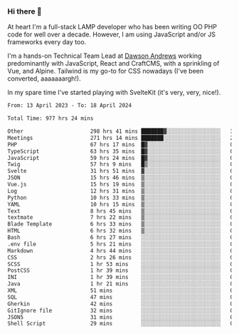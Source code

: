 ### Hi there 👋

<!--
**JamesNock/JamesNock** is a ✨ _special_ ✨ repository because its `README.md` (this file) appears on your GitHub profile.

Here are some ideas to get you started:

- 🔭 I’m currently working on ...
- 🌱 I’m currently learning ...
- 👯 I’m looking to collaborate on ...
- 🤔 I’m looking for help with ...
- 💬 Ask me about ...
- 📫 How to reach me: ...
- 😄 Pronouns: ...
- ⚡ Fun fact: ...
-->
At heart I'm a full-stack LAMP developer who has been writing OO PHP code for well over a decade. However, I am using JavaScript and/or JS frameworks every day too.

I'm a hands-on Technical Team Lead at [Dawson Andrews](https://www.dawsonandrews.com/) working predominantly with JavaScript, React and CraftCMS, with a sprinkling of Vue, and Alpine. Tailwind is my go-to for CSS nowadays (I've been converted, aaaaaaargh!).

In my spare time I've started playing with SvelteKit (it's very, very, nice!).

<!--START_SECTION:waka-->

```txt
From: 13 April 2023 - To: 18 April 2024

Total Time: 977 hrs 24 mins

Other                     298 hrs 41 mins ███████▓░░░░░░░░░░░░░░░░░   30.57 %
Meetings                  271 hrs 14 mins ███████░░░░░░░░░░░░░░░░░░   27.76 %
PHP                       67 hrs 17 mins  █▓░░░░░░░░░░░░░░░░░░░░░░░   06.89 %
TypeScript                63 hrs 35 mins  █▓░░░░░░░░░░░░░░░░░░░░░░░   06.51 %
JavaScript                59 hrs 24 mins  █▓░░░░░░░░░░░░░░░░░░░░░░░   06.08 %
Twig                      57 hrs 9 mins   █▒░░░░░░░░░░░░░░░░░░░░░░░   05.85 %
Svelte                    31 hrs 51 mins  ▓░░░░░░░░░░░░░░░░░░░░░░░░   03.26 %
JSON                      15 hrs 46 mins  ▒░░░░░░░░░░░░░░░░░░░░░░░░   01.61 %
Vue.js                    15 hrs 19 mins  ▒░░░░░░░░░░░░░░░░░░░░░░░░   01.57 %
Log                       12 hrs 31 mins  ▒░░░░░░░░░░░░░░░░░░░░░░░░   01.28 %
Python                    10 hrs 33 mins  ▒░░░░░░░░░░░░░░░░░░░░░░░░   01.08 %
YAML                      10 hrs 15 mins  ▒░░░░░░░░░░░░░░░░░░░░░░░░   01.05 %
Text                      8 hrs 45 mins   ▒░░░░░░░░░░░░░░░░░░░░░░░░   00.90 %
textmate                  7 hrs 22 mins   ▒░░░░░░░░░░░░░░░░░░░░░░░░   00.76 %
Blade Template            6 hrs 33 mins   ▒░░░░░░░░░░░░░░░░░░░░░░░░   00.67 %
HTML                      6 hrs 32 mins   ▒░░░░░░░░░░░░░░░░░░░░░░░░   00.67 %
Bash                      6 hrs 27 mins   ░░░░░░░░░░░░░░░░░░░░░░░░░   00.66 %
.env file                 5 hrs 21 mins   ░░░░░░░░░░░░░░░░░░░░░░░░░   00.55 %
Markdown                  4 hrs 44 mins   ░░░░░░░░░░░░░░░░░░░░░░░░░   00.48 %
CSS                       2 hrs 26 mins   ░░░░░░░░░░░░░░░░░░░░░░░░░   00.25 %
SCSS                      1 hr 53 mins    ░░░░░░░░░░░░░░░░░░░░░░░░░   00.19 %
PostCSS                   1 hr 39 mins    ░░░░░░░░░░░░░░░░░░░░░░░░░   00.17 %
INI                       1 hr 39 mins    ░░░░░░░░░░░░░░░░░░░░░░░░░   00.17 %
Java                      1 hr 21 mins    ░░░░░░░░░░░░░░░░░░░░░░░░░   00.14 %
XML                       51 mins         ░░░░░░░░░░░░░░░░░░░░░░░░░   00.09 %
SQL                       47 mins         ░░░░░░░░░░░░░░░░░░░░░░░░░   00.08 %
Gherkin                   42 mins         ░░░░░░░░░░░░░░░░░░░░░░░░░   00.07 %
GitIgnore file            32 mins         ░░░░░░░░░░░░░░░░░░░░░░░░░   00.06 %
JSON5                     31 mins         ░░░░░░░░░░░░░░░░░░░░░░░░░   00.05 %
Shell Script              29 mins         ░░░░░░░░░░░░░░░░░░░░░░░░░   00.05 %
```

<!--END_SECTION:waka-->
